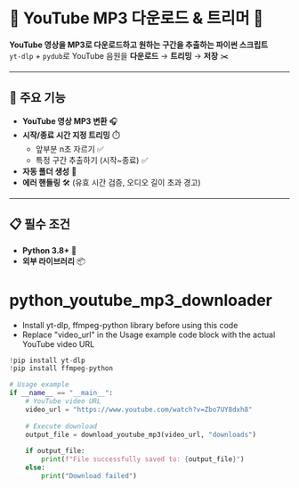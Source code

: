 # 🎵 YouTube MP3 다운로드 & 트리머 🎵

**YouTube 영상을 MP3로 다운로드하고 원하는 구간을 추출하는 파이썬 스크립트**  
`yt-dlp` + `pydub`로 YouTube 음원을 **다운로드** → **트리밍** → **저장** ✂️

---

## 🚀 주요 기능
- **YouTube 영상 MP3 변환** 🎧  
- **시작/종료 시간 지정 트리밍** ⏱️  
  - 앞부분 n초 자르기 ✅
  - 특정 구간 추출하기 (시작~종료) ✅
- **자동 폴더 생성** 📂
- **에러 핸들링** 🛠️ (유효 시간 검증, 오디오 길이 초과 경고)

---

## 📋 필수 조건
- **Python 3.8+** 🐍
- **외부 라이브러리** 📦  



# python_youtube_mp3_downloader

- Install yt-dlp, ffmpeg-python library before using this code
- Replace "video_url" in the Usage example code block with the actual YouTube video URL

  
```python
!pip install yt-dlp
!pip install ffmpeg-python
```

```python
# Usage example
if __name__ == "__main__":
    # YouTube video URL
    video_url = "https://www.youtube.com/watch?v=Zbo7UY8dxh8"
    
    # Execute download
    output_file = download_youtube_mp3(video_url, "downloads")
    
    if output_file:
        print(f"File successfully saved to: {output_file}")
    else:
        print("Download failed")
```
